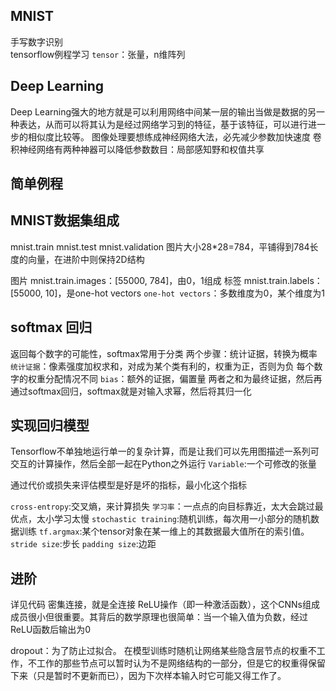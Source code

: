 ## MNIST
手写数字识别   
tensorflow例程学习
`tensor`：张量，n维阵列

## Deep Learning
Deep Learning强大的地方就是可以利用网络中间某一层的输出当做是数据的另一种表达，从而可以将其认为是经过网络学习到的特征，基于该特征，可以进行进一步的相似度比较等。
图像处理要想练成神经网络大法，必先减少参数加快速度
卷积神经网络有两种神器可以降低参数数目：局部感知野和权值共享

## 简单例程
## MNIST数据集组成
mnist.train
mnist.test
mnist.validation
图片大小28*28=784，平铺得到784长度的向量，在进阶中则保持2D结构  

图片 mnist.train.images：[55000, 784]，由0，1组成
标签 mnist.train.labels：[55000, 10]，是one-hot vectors
`one-hot vectors`：多数维度为0，某个维度为1

## softmax 回归
返回每个数字的可能性，softmax常用于分类
两个步骤：统计证据，转换为概率
`统计证据`：像素强度加权求和，对成为某个类有利的，权重为正，否则为负
每个数字的权重分配情况不同
`bias`：额外的证据，偏置量
两者之和为最终证据，然后再通过softmax回归，softmax就是对输入求幂，然后将其归一化

## 实现回归模型
Tensorflow不单独地运行单一的复杂计算，而是让我们可以先用图描述一系列可交互的计算操作，然后全部一起在Python之外运行
`Variable`:一个可修改的张量

通过代价或损失来评估模型是好是坏的指标，最小化这个指标

`cross-entropy`:交叉熵，来计算损失
`学习率`：一点点的向目标靠近，太大会跳过最优点，太小学习太慢
`stochastic training`:随机训练，每次用一小部分的随机数据训练
`tf.argmax`:某个tensor对象在某一维上的其数据最大值所在的索引值。
`stride size`:步长
`padding size`:边距

## 进阶
详见代码
密集连接，就是全连接
ReLU操作（即一种激活函数），这个CNNs组成成员很小但很重要。其背后的数学原理也很简单：当一个输入值为负数，经过ReLU函数后输出为0

dropout：为了防止过拟合。
在模型训练时随机让网络某些隐含层节点的权重不工作，不工作的那些节点可以暂时认为不是网络结构的一部分，但是它的权重得保留下来（只是暂时不更新而已），因为下次样本输入时它可能又得工作了。
